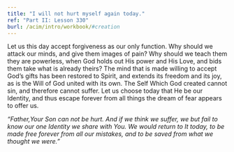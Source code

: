 ```yaml
---
title: "I will not hurt myself again today."
ref: "Part II: Lesson 330"
burl: /acim/intro/workbook/#creation
---
```


Let us this day accept forgiveness as our only function. Why should we
attack our minds, and give them images of pain? Why should we teach them
they are powerless, when God holds out His power and His Love, and bids
them take what is already theirs? The mind that is made willing to
accept God’s gifts has been restored to Spirit, and extends its freedom
and its joy, as is the Will of God united with its own. The Self Which
God created cannot sin, and therefore cannot suffer. Let us choose today
that He be our Identity, and thus escape forever from all things the
dream of fear appears to offer us.

*“Father,Your Son can not be hurt. And if we think we suffer, we but fail
to know our one Identity we share with You. We would return to It today,
to be made free forever from all our mistakes, and to be saved from what
we thought we were.”*

